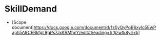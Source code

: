# SkillDemand
* [Scope document|https://docs.google.com/document/d/1z0yQyPqB6xyIo5EwPaph5A9CERkfgL8gPs7JxKRMhnY/edit#heading=h.1jzwtk8yrjxb]
